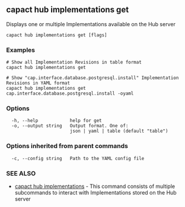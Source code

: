 ## capact hub implementations get

Displays one or multiple Implementations available on the Hub server

```
capact hub implementations get [flags]
```

### Examples

```
# Show all Implementation Revisions in table format
capact hub implementations get

# Show "cap.interface.database.postgresql.install" Implementation Revisions in YAML format			
capact hub implementations get cap.interface.database.postgresql.install -oyaml

```

### Options

```
  -h, --help            help for get
  -o, --output string   Output format. One of:
                        json | yaml | table (default "table")
```

### Options inherited from parent commands

```
  -c, --config string   Path to the YAML config file
```

### SEE ALSO

* [capact hub implementations](capact_hub_implementations.md)	 - This command consists of multiple subcommands to interact with Implementations stored on the Hub server

